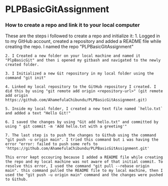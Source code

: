 # PLPBasicGitAssignment

### How to create a repo and link it to your local computer

These are the steps i followed to create a repo and initialize it:
    1. Logged in to my GitHub account, created a repository and added a README file while creating the repo. I named the repo "PLPBasicGitAssignment"

    2. I Created a new folder on your local machine and named it "PlpBasicGit" and then i opened my gitbash and navigated to the newly created folder.

    3. I Initialized a new Git repository in my local folder using the command "git init"

    4. Linked my local repository to the GitHub repository I created. I did this by using "git remote add origin <repository-url>" (git remote add origin https://github.com/AhamefulaChibundu/PLPBasicGitAssignment.git)

    5. Inside my local folder, I created a new text file named `hello.txt` and added a text "Hello Git!"

    6. I saved the changes by using "Git add hello.txt" and committed by using " git commit -m 'Add hello.txt with a greeting'"

    7. The last step is to push the changes to Github using the command "git push -u origin main". I tried this command but i was having the error "error: failed to push some refs to 'https://github.com/AhamefulaChibundu/PLPBasicGitAssignment.git'

    This error kept occouring because I added a README file while creating the repo and my local machine was not aware of that initial commit. To resolve this error, I used the command "git pull --rebase origin main". this command pulled the README file to my local machine, then I used the "git push -u origin main" command and the changes were pushed to Github.
